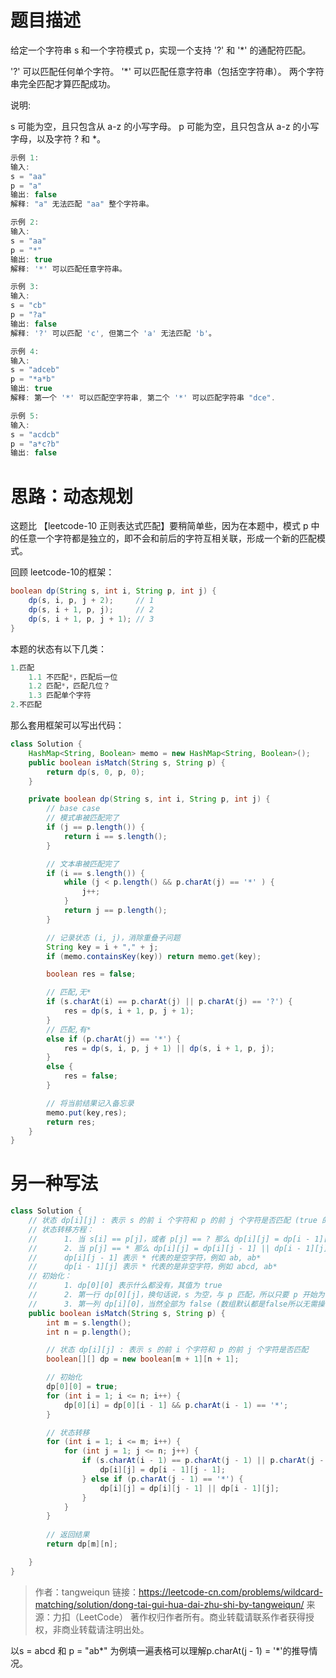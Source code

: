 # 题目描述
给定一个字符串 s 和一个字符模式 p，实现一个支持 '?' 和 '*' 的通配符匹配。

'?' 可以匹配任何单个字符。
'*' 可以匹配任意字符串（包括空字符串）。
两个字符串完全匹配才算匹配成功。

说明:

s 可能为空，且只包含从 a-z 的小写字母。
p 可能为空，且只包含从 a-z 的小写字母，以及字符 ? 和 *。

```csharp
示例 1:
输入:
s = "aa"
p = "a"
输出: false
解释: "a" 无法匹配 "aa" 整个字符串。

示例 2:
输入:
s = "aa"
p = "*"
输出: true
解释: '*' 可以匹配任意字符串。

示例 3:
输入:
s = "cb"
p = "?a"
输出: false
解释: '?' 可以匹配 'c', 但第二个 'a' 无法匹配 'b'。

示例 4:
输入:
s = "adceb"
p = "*a*b"
输出: true
解释: 第一个 '*' 可以匹配空字符串, 第二个 '*' 可以匹配字符串 "dce".

示例 5:
输入:
s = "acdcb"
p = "a*c?b"
输出: false
```

# 思路：动态规划
这题比 【leetcode-10 正则表达式匹配】要稍简单些，因为在本题中，模式 p 中的任意一个字符都是独立的，即不会和前后的字符互相关联，形成一个新的匹配模式。

回顾 leetcode-10的框架：

```java
boolean dp(String s, int i, String p, int j) {
    dp(s, i, p, j + 2);     // 1
    dp(s, i + 1, p, j);     // 2
    dp(s, i + 1, p, j + 1); // 3
}
```
本题的状态有以下几类：

```java
1.匹配
	1.1 不匹配*，匹配后一位
	1.2 匹配*，匹配几位？
	1.3 匹配单个字符
2.不匹配
```
那么套用框架可以写出代码：

```java
class Solution {
	HashMap<String, Boolean> memo = new HashMap<String, Boolean>();
    public boolean isMatch(String s, String p) {
    	return dp(s, 0, p, 0);
    }

    private boolean dp(String s, int i, String p, int j) {
    	// base case
    	// 模式串被匹配完了
    	if (j == p.length()) {
    		return i == s.length();
    	}

    	// 文本串被匹配完了
    	if (i == s.length()) {
    		while (j < p.length() && p.charAt(j) == '*' ) {
    			j++;
    		}
    		return j == p.length();
    	}

	    // 记录状态 (i, j)，消除重叠子问题
	    String key = i + "," + j;
	    if (memo.containsKey(key)) return memo.get(key);

	    boolean res = false;

    	// 匹配,无*
    	if (s.charAt(i) == p.charAt(j) || p.charAt(j) == '?') {
    		res = dp(s, i + 1, p, j + 1);
    	}
    	// 匹配,有*
    	else if (p.charAt(j) == '*') {
    		res = dp(s, i, p, j + 1) || dp(s, i + 1, p, j);
    	}
    	else {
    		res = false;
    	}

    	// 将当前结果记入备忘录
	    memo.put(key,res);
	    return res;
    }
}
```
# 另一种写法

```java
class Solution {
    // 状态 dp[i][j] : 表示 s 的前 i 个字符和 p 的前 j 个字符是否匹配 (true 的话表示匹配)
    // 状态转移方程：
    //      1. 当 s[i] == p[j]，或者 p[j] == ? 那么 dp[i][j] = dp[i - 1][j - 1];
    //      2. 当 p[j] == * 那么 dp[i][j] = dp[i][j - 1] || dp[i - 1][j]    其中：
    //      dp[i][j - 1] 表示 * 代表的是空字符，例如 ab, ab*
    //      dp[i - 1][j] 表示 * 代表的是非空字符，例如 abcd, ab*
    // 初始化：
    //      1. dp[0][0] 表示什么都没有，其值为 true
    //      2. 第一行 dp[0][j]，换句话说，s 为空，与 p 匹配，所以只要 p 开始为 * 才为 true
    //      3. 第一列 dp[i][0]，当然全部为 false (数组默认都是false所以无需操作)
    public boolean isMatch(String s, String p) {
        int m = s.length();
        int n = p.length();

        // 状态 dp[i][j] : 表示 s 的前 i 个字符和 p 的前 j 个字符是否匹配
        boolean[][] dp = new boolean[m + 1][n + 1];

        // 初始化
        dp[0][0] = true;
        for (int i = 1; i <= n; i++) {
            dp[0][i] = dp[0][i - 1] && p.charAt(i - 1) == '*';
        }

        // 状态转移
        for (int i = 1; i <= m; i++) {
            for (int j = 1; j <= n; j++) {
                if (s.charAt(i - 1) == p.charAt(j - 1) || p.charAt(j - 1) == '?') {
                    dp[i][j] = dp[i - 1][j - 1];
                } else if (p.charAt(j - 1) == '*') {
                    dp[i][j] = dp[i][j - 1] || dp[i - 1][j];
                }
            }
        }
        
        // 返回结果
        return dp[m][n];

    }
}


```

> 作者：tangweiqun
> 链接：https://leetcode-cn.com/problems/wildcard-matching/solution/dong-tai-gui-hua-dai-zhu-shi-by-tangweiqun/
> 来源：力扣（LeetCode） 著作权归作者所有。商业转载请联系作者获得授权，非商业转载请注明出处。

以s = abcd 和 p = "ab*" 为例填一遍表格可以理解p.charAt(j - 1) = '*'的推导情况。